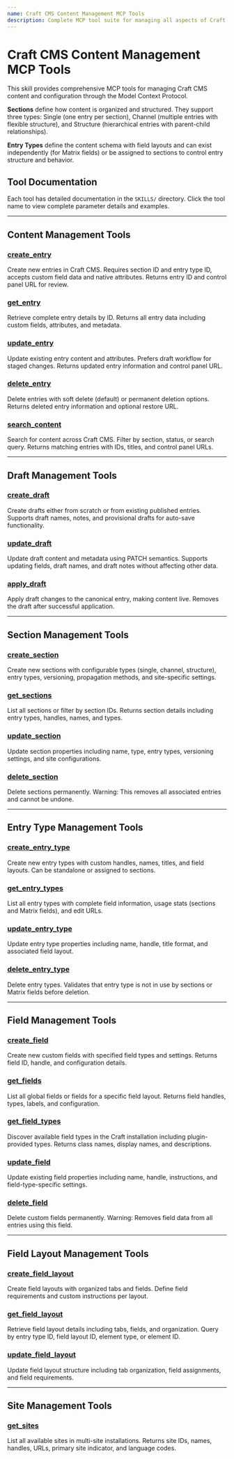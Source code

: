 ```yaml
---
name: Craft CMS Content Management MCP Tools
description: Complete MCP tool suite for managing all aspects of Craft CMS content including sections, entry types, fields, entries, drafts, field layouts, and sites.
---
```


# Craft CMS Content Management MCP Tools

This skill provides comprehensive MCP tools for managing Craft CMS content and configuration through the Model Context Protocol.

**Sections** define how content is organized and structured. They support three types: Single (one entry per section), Channel (multiple entries with flexible structure), and Structure (hierarchical entries with parent-child relationships).

**Entry Types** define the content schema with field layouts and can exist independently (for Matrix fields) or be assigned to sections to control entry structure and behavior.

## Tool Documentation

Each tool has detailed documentation in the `SKILLS/` directory. Click the tool name to view complete parameter details and examples.

---

## Content Management Tools

### [create_entry](SKILLS/create_entry.md)
Create new entries in Craft CMS. Requires section ID and entry type ID, accepts custom field data and native attributes. Returns entry ID and control panel URL for review.

### [get_entry](SKILLS/get_entry.md)
Retrieve complete entry details by ID. Returns all entry data including custom fields, attributes, and metadata.

### [update_entry](SKILLS/update_entry.md)
Update existing entry content and attributes. Prefers draft workflow for staged changes. Returns updated entry information and control panel URL.

### [delete_entry](SKILLS/delete_entry.md)
Delete entries with soft delete (default) or permanent deletion options. Returns deleted entry information and optional restore URL.

### [search_content](SKILLS/search_content.md)
Search for content across Craft CMS. Filter by section, status, or search query. Returns matching entries with IDs, titles, and control panel URLs.

---

## Draft Management Tools

### [create_draft](SKILLS/create_draft.md)
Create drafts either from scratch or from existing published entries. Supports draft names, notes, and provisional drafts for auto-save functionality.

### [update_draft](SKILLS/update_draft.md)
Update draft content and metadata using PATCH semantics. Supports updating fields, draft names, and draft notes without affecting other data.

### [apply_draft](SKILLS/apply_draft.md)
Apply draft changes to the canonical entry, making content live. Removes the draft after successful application.

---

## Section Management Tools

### [create_section](SKILLS/create_section.md)
Create new sections with configurable types (single, channel, structure), entry types, versioning, propagation methods, and site-specific settings.

### [get_sections](SKILLS/get_sections.md)
List all sections or filter by section IDs. Returns section details including entry types, handles, names, and types.

### [update_section](SKILLS/update_section.md)
Update section properties including name, type, entry types, versioning settings, and site configurations.

### [delete_section](SKILLS/delete_section.md)
Delete sections permanently. Warning: This removes all associated entries and cannot be undone.

---

## Entry Type Management Tools

### [create_entry_type](SKILLS/create_entry_type.md)
Create new entry types with custom handles, names, titles, and field layouts. Can be standalone or assigned to sections.

### [get_entry_types](SKILLS/get_entry_types.md)
List all entry types with complete field information, usage stats (sections and Matrix fields), and edit URLs.

### [update_entry_type](SKILLS/update_entry_type.md)
Update entry type properties including name, handle, title format, and associated field layout.

### [delete_entry_type](SKILLS/delete_entry_type.md)
Delete entry types. Validates that entry type is not in use by sections or Matrix fields before deletion.

---

## Field Management Tools

### [create_field](SKILLS/create_field.md)
Create new custom fields with specified field types and settings. Returns field ID, handle, and configuration details.

### [get_fields](SKILLS/get_fields.md)
List all global fields or fields for a specific field layout. Returns field handles, types, labels, and configuration.

### [get_field_types](SKILLS/get_field_types.md)
Discover available field types in the Craft installation including plugin-provided types. Returns class names, display names, and descriptions.

### [update_field](SKILLS/update_field.md)
Update existing field properties including name, handle, instructions, and field-type-specific settings.

### [delete_field](SKILLS/delete_field.md)
Delete custom fields permanently. Warning: Removes field data from all entries using this field.

---

## Field Layout Management Tools

### [create_field_layout](SKILLS/create_field_layout.md)
Create field layouts with organized tabs and fields. Define field requirements and custom instructions per layout.

### [get_field_layout](SKILLS/get_field_layout.md)
Retrieve field layout details including tabs, fields, and organization. Query by entry type ID, field layout ID, element type, or element ID.

### [update_field_layout](SKILLS/update_field_layout.md)
Update field layout structure including tab organization, field assignments, and field requirements.

---

## Site Management Tools

### [get_sites](SKILLS/get_sites.md)
List all available sites in multi-site installations. Returns site IDs, names, handles, URLs, primary site indicator, and language codes.

